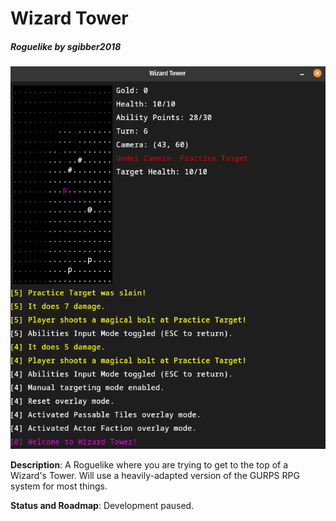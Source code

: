 # Wizard Tower
##### Roguelike by sgibber2018

![Gameplay Image](images/gameplayShot1.png)

**Description**: A Roguelike where you are trying to get to the top of a Wizard's Tower. Will use a heavily-adapted version of the GURPS RPG system for most things.

**Status and Roadmap**: Development paused.
